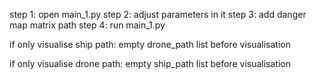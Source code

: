 step 1: open main_1.py
step 2: adjust parameters in it
step 3: add danger map matrix path
step 4: run main_1.py

if only visualise ship path:
empty drone_path list before visualisation

if only visualise drone path:
empty ship_path list before visualisation


